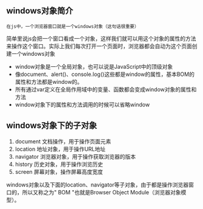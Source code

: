 
## windows对象简介

`在js中，一个浏览器窗口就是一个windows对象（这句话很重要）`

简单里说js会把一个窗口看成一个对象，这样我们就可以用这个对象的属性的方法来操作这个窗口。实际上我们每次打开一个页面时，浏览器都会自动为这个页面创建一个windows对象

- window对象是一个全局对象，也可以说是JavaScript中的顶级对象
- 像document、alert()、console.log()这些都是window的属性，基本BOM的属性和方法都是window的。
- 所有通过var定义在全局作用域中的变量、函数都会变成window对象的属性和方法
- window对象下的属性和方法调用的时候可以省略window

## windows对象下的子对象

1. document 文档操作，用于操作页面元素
2. location 地址对象，用于操作URL地址
3. navigator 浏览器对象，用于操作获取浏览器的版本
4. history 历史对象，用于操作浏览历史
5. screen 屏幕对象，操作屏幕高度宽度

windows对象以及下面的location、navigator等子对象，由于都是操作浏览器窗口的，所以又称之为" BOM "也就是Browser Object Module（浏览器对象模型）。
